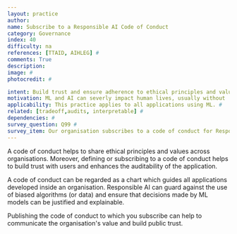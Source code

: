 ```yaml
---
layout: practice
author:
name: Subscribe to a Responsible AI Code of Conduct
category: Governance
index: 40
difficulty: na
references: [TTAID, AIHLEG] #
comments: True
description:
image: #
photocredit: #

intent: Build trust and ensure adherence to ethical principles and values. #
motivation: ML and AI can severly impact human lives, usually without  malicious intentions.   #
applicability: This practice applies to all applications using ML. #
related: [tradeoff,audits, interpretable] #
dependencies: #
survey_question: Q99 #
survey_item: Our organisation subscribes to a code of conduct for Responsible AI.
---
```


A code of conduct helps to share ethical principles and values across organisations.
Moreover, defining or subscribing to a code of conduct helps to build trust with users and enhances the auditability of the application.

A code of conduct can be regarded as a chart which guides all applications developed inside an organisation.
Responsible AI can guard against the use of biased algorithms (or data) and ensure that decisions made by ML models can be justified and explainable.

Publishing the code of conduct to which you subscribe can help to communicate the organisation's value and build public trust.